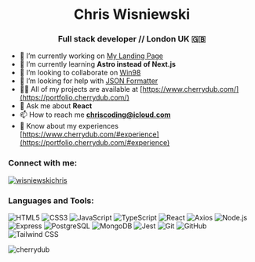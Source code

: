 <h1 align="center">Chris Wisniewski</h1>
<h3 align="center">Full stack developer // London UK 🇬🇧</h3>

- 🔭 I’m currently working on [My Landing Page](https://cherrydub.com)
- 🌱 I’m currently learning **Astro instead of Next.js**
- 👯 I’m looking to collaborate on [Win98](https://98.cherrydub.com/)
- 🤝 I’m looking for help with [JSON Formatter](https://json.cherrydub.com/)
- 👨‍💻 All of my projects are available at [https://www.cherrydub.com/](https://portfolio.cherrydub.com/)
- 💬 Ask me about **React**
- 📫 How to reach me **chriscoding@icloud.com**
- 📄 Know about my experiences [https://www.cherrydub.com/#experience](https://portfolio.cherrydub.com/#experience)

<h3 align="left">Connect with me:</h3>
<p align="left">
  <a href="https://linkedin.com/in/wisniewskichris" target="blank">
    <img src="https://img.shields.io/badge/LinkedIn-wisniewskichris-blue?style=for-the-badge&logo=linkedin" alt="wisniewskichris" />
  </a>
</p>

<h3 align="left">Languages and Tools:</h3>
<p align="left">
  <img src="https://img.shields.io/badge/HTML5-E34F26?style=for-the-badge&logo=html5&logoColor=white" alt="HTML5" />
  <img src="https://img.shields.io/badge/CSS3-1572B6?style=for-the-badge&logo=css3&logoColor=white" alt="CSS3" />
  <img src="https://img.shields.io/badge/JavaScript-ES6-yellow?style=for-the-badge&logo=javascript" alt="JavaScript" />
    <img src="https://img.shields.io/badge/TypeScript-3178C6?style=for-the-badge&logo=typescript&logoColor=white" alt="TypeScript" />

  <img src="https://img.shields.io/badge/React-61DAFB?style=for-the-badge&logo=react&logoColor=white" alt="React" />
    <img src="https://img.shields.io/badge/Axios-007ACC?style=for-the-badge&logo=axios&logoColor=white" alt="Axios" />
  <img src="https://img.shields.io/badge/Node.js-339933?style=for-the-badge&logo=node.js&logoColor=white" alt="Node.js" />
  <img src="https://img.shields.io/badge/Express-000000?style=for-the-badge&logo=express&logoColor=white" alt="Express" />
   <img src="https://img.shields.io/badge/PostgreSQL-336791?style=for-the-badge&logo=postgresql&logoColor=white" alt="PostgreSQL" />
  <img src="https://img.shields.io/badge/MongoDB-47A248?style=for-the-badge&logo=mongodb&logoColor=white" alt="MongoDB" />
  <img src="https://img.shields.io/badge/Jest-C21325?style=for-the-badge&logo=jest&logoColor=white" alt="Jest" />
  <img src="https://img.shields.io/badge/Git-F05032?style=for-the-badge&logo=git&logoColor=white" alt="Git" />
  <img src="https://img.shields.io/badge/GitHub-181717?style=for-the-badge&logo=github&logoColor=white" alt="GitHub" />
  <img src="https://img.shields.io/badge/Tailwind CSS-38B2AC?style=for-the-badge&logo=tailwind-css&logoColor=white" alt="Tailwind CSS" />
  <!-- Add more badges for your tech stack -->
</p>

<p align="left"> <img src="https://komarev.com/ghpvc/?username=cherrydub&label=Profile%20views&color=0e75b6&style=flat" alt="cherrydub" /> </p>
